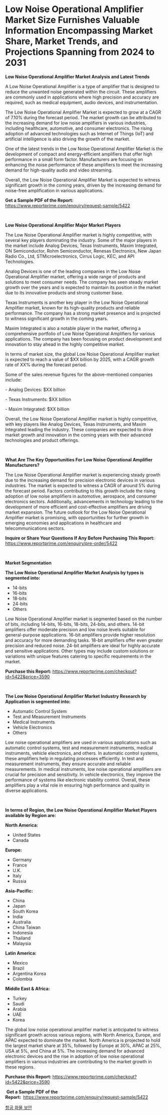 <p><h1>Low Noise Operational Amplifier Market Size Furnishes Valuable Information Encompassing Market Share, Market Trends, and Projections Spanning from 2024 to 2031</h1></p><p><strong>Low Noise Operational Amplifier Market Analysis and Latest Trends</strong></p>
<p><p>A Low Noise Operational Amplifier is a type of amplifier that is designed to reduce the unwanted noise generated within the circuit. These amplifiers are commonly used in applications where high precision and accuracy are required, such as medical equipment, audio devices, and instrumentation.</p><p>The Low Noise Operational Amplifier Market is expected to grow at a CAGR of 7.10% during the forecast period. The market growth can be attributed to the increasing demand for low noise amplifiers in various industries, including healthcare, automotive, and consumer electronics. The rising adoption of advanced technologies such as Internet of Things (IoT) and artificial intelligence is also driving the growth of the market.</p><p>One of the latest trends in the Low Noise Operational Amplifier Market is the development of compact and energy-efficient amplifiers that offer high performance in a small form factor. Manufacturers are focusing on enhancing the noise performance of these amplifiers to meet the increasing demand for high-quality audio and video streaming.</p><p>Overall, the Low Noise Operational Amplifier Market is expected to witness significant growth in the coming years, driven by the increasing demand for noise-free amplification in various applications.</p></p>
<p><strong>Get a Sample PDF of the Report:&nbsp;</strong> <a href="https://www.reportprime.com/enquiry/request-sample/5422">https://www.reportprime.com/enquiry/request-sample/5422</a></p>
<p>&nbsp;</p>
<p><strong>Low Noise Operational Amplifier Major Market Players</strong></p>
<p><p>The Low Noise Operational Amplifier market is highly competitive, with several key players dominating the industry. Some of the major players in the market include Analog Devices, Texas Instruments, Maxim Integrated, ON Semiconductor, Rohm Semiconductor, Renesas Electronics, New Japan Radio Co., Ltd, STMicroelectronics, Cirrus Logic, KEC, and API Technologies.</p><p>Analog Devices is one of the leading companies in the Low Noise Operational Amplifier market, offering a wide range of products and solutions to meet consumer needs. The company has seen steady market growth over the years and is expected to maintain its position in the market due to its innovative products and strong customer base.</p><p>Texas Instruments is another key player in the Low Noise Operational Amplifier market, known for its high-quality products and reliable performance. The company has a strong market presence and is projected to witness significant growth in the coming years.</p><p>Maxim Integrated is also a notable player in the market, offering a comprehensive portfolio of Low Noise Operational Amplifiers for various applications. The company has been focusing on product development and innovation to stay ahead in the highly competitive market.</p><p>In terms of market size, the global Low Noise Operational Amplifier market is expected to reach a value of $XX billion by 2025, with a CAGR growth rate of XX% during the forecast period. </p><p>Some of the sales revenue figures for the above-mentioned companies include:</p><p>- Analog Devices: $XX billion</p><p>- Texas Instruments: $XX billion</p><p>- Maxim Integrated: $XX billion</p><p>Overall, the Low Noise Operational Amplifier market is highly competitive, with key players like Analog Devices, Texas Instruments, and Maxim Integrated leading the industry. These companies are expected to drive market growth and innovation in the coming years with their advanced technologies and product offerings.</p></p>
<p>&nbsp;</p>
<p><strong>What Are The Key Opportunities For Low Noise Operational Amplifier Manufacturers?</strong></p>
<p><p>The Low Noise Operational Amplifier market is experiencing steady growth due to the increasing demand for precision electronic devices in various industries. The market is expected to witness a CAGR of around 5% during the forecast period. Factors contributing to this growth include the rising adoption of low noise amplifiers in automotive, aerospace, and consumer electronics sectors. Additionally, advancements in technology leading to the development of more efficient and cost-effective amplifiers are driving market expansion. The future outlook for the Low Noise Operational Amplifier market is promising, with opportunities for further growth in emerging economies and applications in healthcare and telecommunications sectors.</p></p>
<p><strong>Inquire or Share Your Questions If Any Before Purchasing This Report:</strong> <a href="https://www.reportprime.com/enquiry/pre-order/5422">https://www.reportprime.com/enquiry/pre-order/5422</a></p>
<p>&nbsp;</p>
<p><strong>Market Segmentation</strong></p>
<p><strong>The Low Noise Operational Amplifier Market Analysis by types is segmented into:</strong></p>
<p><ul><li>14-bits</li><li>16-bits</li><li>18-bits</li><li>24-bits</li><li>Others</li></ul></p>
<p><p>Low Noise Operational Amplifier market is segmented based on the number of bits, including 14-bits, 16-bits, 18-bits, 24-bits, and others. 14-bit amplifiers offer moderate precision and low noise levels suitable for general-purpose applications. 16-bit amplifiers provide higher resolution and accuracy for more demanding tasks. 18-bit amplifiers offer even greater precision and reduced noise. 24-bit amplifiers are ideal for highly accurate and sensitive applications. Other types may include custom solutions or variations with unique features catering to specific requirements in the market.</p></p>
<p><strong>Purchase this Report:&nbsp;</strong><a href="https://www.reportprime.com/checkout?id=5422&price=3590">https://www.reportprime.com/checkout?id=5422&price=3590</a></p>
<p>&nbsp;</p>
<p><strong>The Low Noise Operational Amplifier Market Industry Research by Application is segmented into:</strong></p>
<p><ul><li>Automatic Control System</li><li>Test and Measurement Instruments</li><li>Medical Instruments</li><li>Vehicle Electronics</li><li>Others</li></ul></p>
<p><p>Low noise operational amplifiers are used in various applications such as automatic control systems, test and measurement instruments, medical instruments, vehicle electronics, and others. In automatic control systems, these amplifiers help in regulating processes efficiently. In test and measurement instruments, they ensure accurate and reliable measurements. In medical instruments, low noise operational amplifiers are crucial for precision and sensitivity. In vehicle electronics, they improve the performance of systems like electronic stability control. Overall, these amplifiers play a vital role in ensuring high performance and quality in diverse applications.</p></p>
<p>&nbsp;</p>
<p><strong>In terms of Region, the Low Noise Operational Amplifier Market Players available by Region are:</strong></p>
<p>
    <p> <strong> North America: </strong>
        <ul>
            <li>United States</li>
            <li>Canada</li>
        </ul>
        </p> 
    <p> <strong> Europe: </strong>
        <ul>
            <li>Germany</li>
            <li>France</li>
            <li>U.K.</li>
            <li>Italy</li>
            <li>Russia</li>
        </ul>
        </p> 
    <p> <strong> Asia-Pacific: </strong>
        <ul>
            <li>China</li>
            <li>Japan</li>
            <li>South Korea</li>
            <li>India</li>
            <li>Australia</li>
            <li>China Taiwan</li>
            <li>Indonesia</li>
            <li>Thailand</li>
            <li>Malaysia</li>
        </ul>
        </p> 
    <p> <strong> Latin America: </strong>
        <ul>
            <li>Mexico</li>
            <li>Brazil</li>
            <li>Argentina Korea</li>
            <li>Colombia</li>
        </ul>
        </p> 
    <p> <strong> Middle East & Africa: </strong>
        <ul>
            <li>Turkey</li>
            <li>Saudi</li>
            <li>Arabia</li>
            <li>UAE</li>
            <li>Korea</li>
        </ul>
    </p>
    </p>
<p><p>The global low noise operational amplifier market is anticipated to witness significant growth across various regions, with North America, Europe, and APAC expected to dominate the market. North America is projected to hold the largest market share at 35%, followed by Europe at 30%, APAC at 25%, USA at 5%, and China at 5%. The increasing demand for advanced electronic devices and the rise in adoption of low noise operational amplifiers in various industries are contributing to the market growth in these regions.</p></p>
<p><strong>Purchase this Report: </strong><a href="https://www.reportprime.com/checkout?id=5422&price=3590">https://www.reportprime.com/checkout?id=5422&price=3590</a></p>
<p>&nbsp;<strong>Get a Sample PDF of the Report:&nbsp;&nbsp;</strong><a href="https://www.reportprime.com/enquiry/request-sample/5422">https://www.reportprime.com/enquiry/request-sample/5422</a></p>
<p><strong></strong></p>
<p><p><a href="https://github.com/sougarounis/Market-Research-Report-List-3/blob/main/225499714438.md">항공 화물 보안</a></p></p>